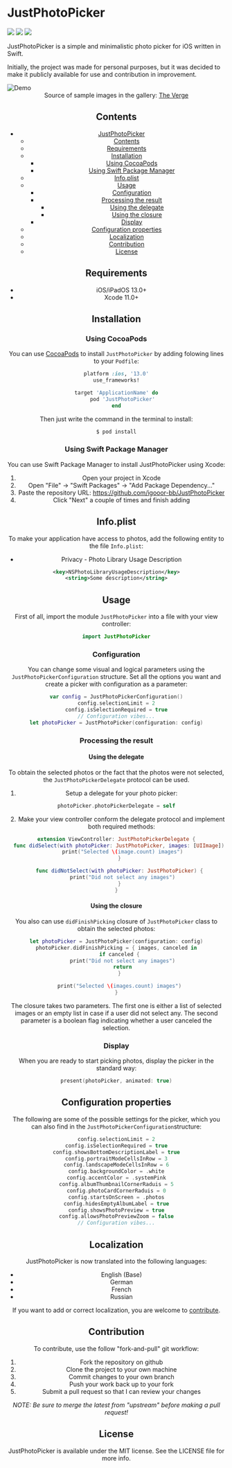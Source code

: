 # JustPhotoPicker

<p align="left">
    <img src="https://img.shields.io/cocoapods/p/JustPhotoPicker" />
    <img src="https://img.shields.io/github/license/igooor-bb/JustPhotoPicker" />
    <img src="https://img.shields.io/cocoapods/v/JustPhotoPicker" />
</p>

JustPhotoPicker is a simple and minimalistic photo picker for iOS written in Swift.

Initially, the project was made for personal purposes, but it was decided to make it publicly available for use and contribution in improvement.

<img src="./Images/demo.png" alt="Demo"/>

<center>Source of sample images in the gallery: <a href="https://www.theverge.com/pages/wallpapers">The Verge</a> <cetner>

## Contents

- [JustPhotoPicker](#justphotopicker)
  - [Contents](#contents)
  - [Requirements](#requirements)
  - [Installation](#installation)
    - [Using CocoaPods](#using-cocoapods)
    - [Using Swift Package Manager](#using-swift-package-manager)
  - [Info.plist](#infoplist)
  - [Usage](#usage)
    - [Configuration](#configuration)
    - [Processing the result](#processing-the-result)
      - [Using the delegate](#using-the-delegate)
      - [Using the closure](#using-the-closure)
    - [Display](#display)
  - [Configuration properties](#configuration-properties)
  - [Localization](#localization)
  - [Contribution](#contribution)
  - [License](#license)

## Requirements

- iOS/iPadOS 13.0+
- Xcode 11.0+

## Installation

### Using CocoaPods

You can use [CocoaPods](http://cocoapods.org/) to install `JustPhotoPicker` by adding folowing lines to your `Podfile`:

```ruby
platform :ios, '13.0'
use_frameworks!

target 'ApplicationName' do
    pod 'JustPhotoPicker'
end
```

Then just write the command in the terminal to install:

```bash
$ pod install
```

### Using Swift Package Manager

You can use Swift Package Manager to install JustPhotoPicker using Xcode:

1. Open your project in Xcode
2. Open "File" -> "Swift Packages" -> "Add Package Dependency..."
3. Paste the repository URL: https://github.com/igooor-bb/JustPhotoPicker
4. Click "Next" a couple of times and finish adding


## Info.plist

To make your application have access to photos, add the following entity to the file `Info.plist`:

- Privacy - Photo Library Usage Description

```xml
<key>NSPhotoLibraryUsageDescription</key>
<string>Some description</string>
```

## Usage

First of all, import the module `JustPhotoPicker` into a file with your view controller:

```swift
import JustPhotoPicker
```

### Configuration

You can change some visual and logical parameters using the `JustPhotoPickerConfiguration` structure. Set all the options you want and create a picker with configuration as a parameter:

```swift
var config = JustPhotoPickerConfiguration()
config.selectionLimit = 2
config.isSelectionRequired = true
// Configuration vibes...
let photoPicker = JustPhotoPicker(configuration: config)
```

### Processing the result

#### Using the delegate

To obtain the selected photos or the fact that the photos were not selected, the `JustPhotoPickerDelegate` protocol can be used. 

1. Setup a delegate for your photo picker:

```swift
photoPicker.photoPickerDelegate = self
```

2. Make your view controller conform the delegate protocol and implement both required methods:

```swift
extension ViewController: JustPhotoPickerDelegate {
  func didSelect(with photoPicker: JustPhotoPicker, images: [UIImage]) {
    print("Selected \(image.count) images")
  }

  func didNotSelect(with photoPicker: JustPhotoPicker) {
    print("Did not select any images")
  }
}
```

#### Using the closure

You also can use `didFinishPicking` closure of `JustPhotoPicker` class to obtain the selected photos:

```swift
let photoPicker = JustPhotoPicker(configuration: config)
photoPicker.didFinishPicking = { images, canceled in
  if canceled {
    print("Did not select any images")
    return
  }

  print("Selected \(images.count) images")
}
```

The closure takes two parameters. The first one is either a list of selected images or an empty list in case if a user did not select any. The second parameter is a boolean flag indicating whether a user canceled the selection.

### Display

When you are ready to start picking photos, display the picker in the standard way:

```swift
present(photoPicker, animated: true)
```

## Configuration properties

The following are some of the possible settings for the picker, which you can also find in the `JustPhotoPickerConfiguration`structure:

```swift
config.selectionLimit = 2
config.isSelectionRequired = true
config.showsBottomDescriptionLabel = true
config.portraitModeCellsInRow = 3
config.landscapeModeCellsInRow = 6
config.backgroundColor = .white
config.accentColor = .systemPink
config.albumThumbnailCornerRaduis = 5
config.photoCardCornerRaduis = 0
config.startsOnScreen = .photos
config.hidesEmptyAlbumLabel = true
config.showsPhotoPreview = true
config.allowsPhotoPreviewZoom = false
// Configuration vibes...
```

## Localization

JustPhotoPicker is now translated into the following languages:

- English (Base)
- German
- French
- Russian

If you want to add or correct localization, you are welcome to [contribute](#contribution).

## Contribution

To contribute, use the follow "fork-and-pull" git workflow:
1. Fork the repository on github
2. Clone the project to your own machine
3. Commit changes to your own branch
4. Push your work back up to your fork
5. Submit a pull request so that I can review your changes

*NOTE: Be sure to merge the latest from "upstream" before making a pull request!*

## License

JustPhotoPicker is available under the MIT license. See the LICENSE file for more info.
